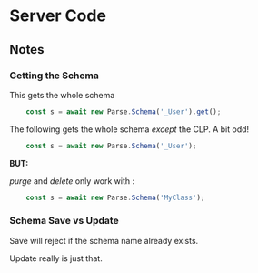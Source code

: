 # Server Code

## Notes

### Getting the Schema

This gets the whole schema

``` javascript
    const s = await new Parse.Schema('_User').get();

```

The following gets the whole schema *except* the CLP.  A bit odd!


``` javascript
    const s = await new Parse.Schema('_User');

```

**BUT:**

*purge* and *delete* only work with :

``` javascript
    const s = await new Parse.Schema('MyClass');

```

### Schema Save vs Update

Save will reject if the schema name already exists.

Update really is just that.